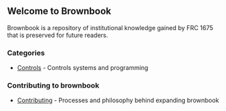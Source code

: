 ## Welcome to Brownbook

Brownbook is a repository of institutional knowledge gained by FRC 1675 that is preserved for future readers.


### Categories
* [Controls](controls/controls.md) - Controls systems and programming


### Contributing to brownbook
* [Contributing](contributing/contributing-to-brownbook.md) - Processes and philosophy behind expanding brownbook